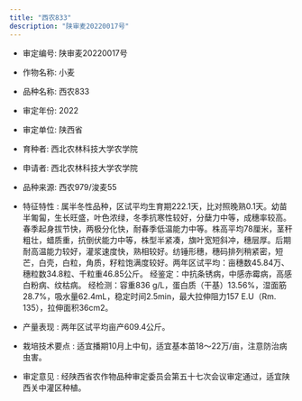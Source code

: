 ```yaml
---
title: "西农833"
description: "陕审麦20220017号"
---
```

* 审定编号:  陕审麦20220017号

*  作物名称:  小麦

*  品种名称:  西农833

*  审定年份:  2022

*  审定单位:  陕西省

* 育种者:  西北农林科技大学农学院

*  申请者:  西北农林科技大学农学院

*  品种来源:  西农979/浚麦55

*  特征特性 : 
属半冬性品种，区试平均生育期222.1天，比对照晚熟0.1天。幼苗半匍匐，生长旺盛，叶色浓绿，冬季抗寒性较好，分蘖力中等，成穗率较高。春季起身拔节快，两极分化快，耐春季低温能力中等。株高平均78厘米，茎秆粗壮，蜡质重，抗倒伏能力中等，株型半紧凑，旗叶宽短斜冲，穗层厚。后期耐高温能力较好，灌浆速度快，熟相较好。纺锤形穗，穗码排列稍紧密，短芒，白壳，白粒，角质，籽粒饱满度较好。两年区试平均：亩穗数45.84万、穗粒数34.8粒、千粒重46.85公斤。
经鉴定：中抗条锈病，中感赤霉病，高感白粉病、纹枯病。
经检测：容重836 g/L，蛋白质（干基）13.56%，湿面筋28.7%，吸水量62.4mL，稳定时间2.5min，最大拉伸阻力157 E.U（Rm. 135），拉伸面积36cm2。
 
*  产量表现 : 
两年区试平均亩产609.4公斤。

*  栽培技术要点 : 
适宜播期10月上中旬，适宜基本苗18～22万/亩，注意防治病虫害。

*  审定意见 : 
经陕西省农作物品种审定委员会第五十七次会议审定通过，适宜陕西关中灌区种植。
